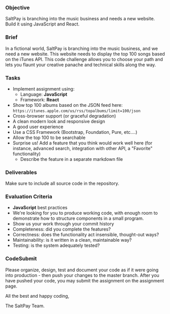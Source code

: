 ### Objective

SaltPay is branching into the music business and needs a new website. Build it using JavaScript and React.

### Brief

In a fictional world, SaltPay is branching into the music business, and we need a new website. This website needs to display the top 100 songs based on the iTunes API. This code challenge allows you to choose your path and lets you flaunt your creative panache and technical skills along the way.

### Tasks

- Implement assignment using:
    -   Language: **JavaScript**
    -   Framework: **React**
-   Show top 100 albums based on the JSON feed here: `https://itunes.apple.com/us/rss/topalbums/limit=100/json`
-   Cross-browser support (or graceful degradation)
-   A clean modern look and responsive design
-   A good user experience
-   Use a CSS Framework (Bootstrap, Foundation, Pure, etc.…)
-   Allow the top 100 to be searchable
-   Surprise us! Add a feature that you think would work well here (for instance, advanced search, integration with other API, a "Favorite" functionality)
    -   Describe the feature in a separate markdown file

### Deliverables

Make sure to include all source code in the repository. 

### Evaluation Criteria

-   **JavaScript** best practices
-   We're looking for you to produce working code, with enough room to demonstrate how to structure components in a small program.
-   Show us your work through your commit history
-   Completeness: did you complete the features?
-   Correctness: does the functionality act insensible, thought-out ways?
-   Maintainability: is it written in a clean, maintainable way?
-   Testing: is the system adequately tested?

### CodeSubmit

Please organize, design, test and document your code as if it were going into production - then push your changes to the master branch. After you have pushed your code, you may submit the assignment on the assignment page.

All the best and happy coding,

The SaltPay Team.